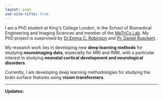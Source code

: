 ```yaml
---
layout: page
use-site-title: true
---
```


I am a PhD student at King's College London, in the School of Biomedical Engineering and Imaging Sciences and member of the [MeTriCs Lab](https://metrics-lab.github.io/). My PhD project is sueprvised by [Dr.Emma C. Robinson](https://scholar.google.com/citations?hl=fr&user=WXAAOb0AAAAJ) and [Pr. Daniel Rueckert](https://scholar.google.com/citations?user=H0O0WnQAAAAJ&hl=fr).

My research work lies in developing new **deep learning methods** for studying **neuroimaging data**, especially for MRI and fMRI, with a particular interest in studying **neonatal cortical development and neurological disorders**. 

Currently, I am developing deep learning methodologies for studying the brain surface features using **vision transformers**. 

--------

**Updates:**

